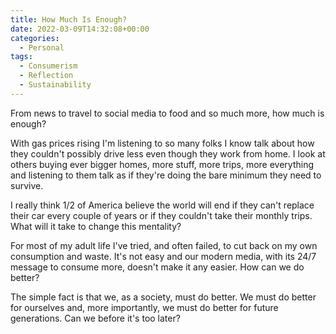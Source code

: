 ```yaml
---
title: How Much Is Enough?
date: 2022-03-09T14:32:08+00:00
categories:
  - Personal
tags:
  - Consumerism
  - Reflection
  - Sustainability
---
```


From news to travel to social media to food and so much more, how much is enough?

With gas prices rising I'm listening to so many folks I know talk about how they couldn't possibly drive less even though they work from home. I look at others buying ever bigger homes, more stuff, more trips, more everything and listening to them talk as if they're doing the bare minimum they need to survive.

I really think 1/2 of America believe the world will end if they can't replace their car every couple of years or if they couldn't take their monthly trips. What will it take to change this mentality?

For most of my adult life I've tried, and often failed, to cut back on my own consumption and waste. It's not easy and our modern media, with its 24/7 message to consume more, doesn't make it any easier. How can we do better?

The simple fact is that we, as a society, must do better. We must do better for ourselves and, more importantly, we must do better for future generations. Can we before it's too later?